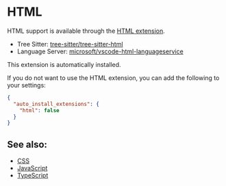 # HTML

HTML support is available through the [HTML extension](https://github.com/zed-industries/zed/tree/main/extensions/html).

- Tree Sitter: [tree-sitter/tree-sitter-html](https://github.com/tree-sitter/tree-sitter-html)
- Language Server: [microsoft/vscode-html-languageservice](https://github.com/microsoft/vscode-html-languageservice)

This extension is automatically installed.

If you do not want to use the HTML extension, you can add the following to your settings:

```json
{
  "auto_install_extensions": {
    "html": false
  }
}
```

## See also:

- [CSS](./css.md)
- [JavaScript](./javascript.md)
- [TypeScript](./typescript.md)

